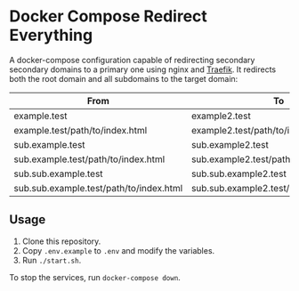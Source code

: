 # Docker Compose Redirect Everything

A docker-compose configuration capable of redirecting secondary secondary domains to a primary one using nginx and [Traefik](https://traefik.io/). It redirects both the root domain and all subdomains to the target domain:

| From | To |
|------|----|
| example.test | example2.test |
| example.test/path/to/index.html | example2.test/path/to/index.html |
| sub.example.test | sub.example2.test |
| sub.example.test/path/to/index.html | sub.example2.test/path/to/index.html
| sub.sub.example.test | sub.sub.example2.test |
| sub.sub.example.test/path/to/index.html | sub.sub.example2.test/path/to/index.html

## Usage

1. Clone this repository.
2. Copy `.env.example` to `.env` and modify the variables.
3. Run `./start.sh`.

To stop the services, run `docker-compose down`.
